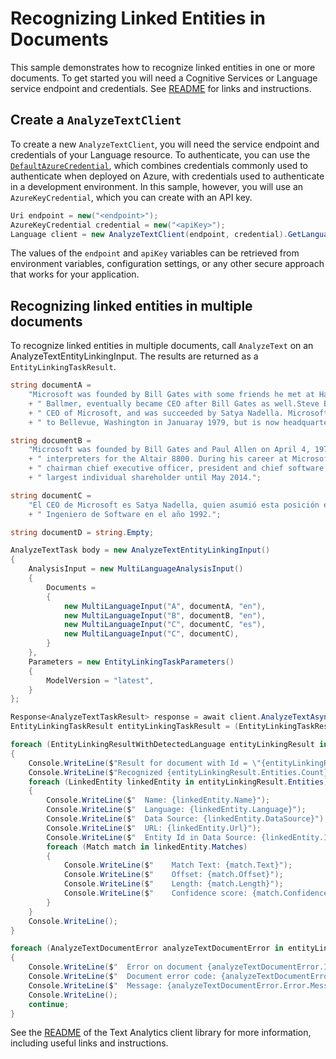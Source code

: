 # Recognizing Linked Entities in Documents

This sample demonstrates how to recognize linked entities in one or more documents. To get started you will need a Cognitive Services or Language service endpoint and credentials.  See [README][README] for links and instructions.

## Create a `AnalyzeTextClient`

To create a new `AnalyzeTextClient`, you will need the service endpoint and credentials of your Language resource. To authenticate, you can use the [`DefaultAzureCredential`][DefaultAzureCredential], which combines credentials commonly used to authenticate when deployed on Azure, with credentials used to authenticate in a development environment. In this sample, however, you will use an `AzureKeyCredential`, which you can create with an API key.

```C# Snippet:CreateAnalyzeTextClient
Uri endpoint = new("<endpoint>");
AzureKeyCredential credential = new("<apiKey>");
Language client = new AnalyzeTextClient(endpoint, credential).GetLanguageClient(apiVersion: "2023-04-01");
```

The values of the `endpoint` and `apiKey` variables can be retrieved from environment variables, configuration settings, or any other secure approach that works for your application.

## Recognizing linked entities in multiple documents

To recognize linked entities in multiple documents, call `AnalyzeText` on an AnalyzeTextEntityLinkingInput.  The results are returned as a `EntityLinkingTaskResult`.

```C# Snippet:Sample6_AnalyzeTextAsync_RecognizeLinkedEntities
string documentA =
    "Microsoft was founded by Bill Gates with some friends he met at Harvard. One of his friends, Steve"
    + " Ballmer, eventually became CEO after Bill Gates as well.Steve Ballmer eventually stepped down as"
    + " CEO of Microsoft, and was succeeded by Satya Nadella. Microsoft originally moved its headquarters"
    + " to Bellevue, Washington in Januaray 1979, but is now headquartered in Redmond";

string documentB =
    "Microsoft was founded by Bill Gates and Paul Allen on April 4, 1975, to develop and sell BASIC"
    + " interpreters for the Altair 8800. During his career at Microsoft, Gates held the positions of"
    + " chairman chief executive officer, president and chief software architect while also being the"
    + " largest individual shareholder until May 2014.";

string documentC =
    "El CEO de Microsoft es Satya Nadella, quien asumió esta posición en Febrero de 2014. Él empezó como"
    + " Ingeniero de Software en el año 1992.";

string documentD = string.Empty;

AnalyzeTextTask body = new AnalyzeTextEntityLinkingInput()
{
    AnalysisInput = new MultiLanguageAnalysisInput()
    {
        Documents =
        {
            new MultiLanguageInput("A", documentA, "en"),
            new MultiLanguageInput("B", documentB, "en"),
            new MultiLanguageInput("C", documentC, "es"),
            new MultiLanguageInput("C", documentC),
        }
    },
    Parameters = new EntityLinkingTaskParameters()
    {
        ModelVersion = "latest",
    }
};

Response<AnalyzeTextTaskResult> response = await client.AnalyzeTextAsync(body);
EntityLinkingTaskResult entityLinkingTaskResult = (EntityLinkingTaskResult)response.Value;

foreach (EntityLinkingResultWithDetectedLanguage entityLinkingResult in entityLinkingTaskResult.Results.Documents)
{
    Console.WriteLine($"Result for document with Id = \"{entityLinkingResult.Id}\":");
    Console.WriteLine($"Recognized {entityLinkingResult.Entities.Count} entities:");
    foreach (LinkedEntity linkedEntity in entityLinkingResult.Entities)
    {
        Console.WriteLine($"  Name: {linkedEntity.Name}");
        Console.WriteLine($"  Language: {linkedEntity.Language}");
        Console.WriteLine($"  Data Source: {linkedEntity.DataSource}");
        Console.WriteLine($"  URL: {linkedEntity.Url}");
        Console.WriteLine($"  Entity Id in Data Source: {linkedEntity.Id}");
        foreach (Match match in linkedEntity.Matches)
        {
            Console.WriteLine($"    Match Text: {match.Text}");
            Console.WriteLine($"    Offset: {match.Offset}");
            Console.WriteLine($"    Length: {match.Length}");
            Console.WriteLine($"    Confidence score: {match.ConfidenceScore}");
        }
    }
    Console.WriteLine();
}

foreach (AnalyzeTextDocumentError analyzeTextDocumentError in entityLinkingTaskResult.Results.Errors)
{
    Console.WriteLine($"  Error on document {analyzeTextDocumentError.Id}!");
    Console.WriteLine($"  Document error code: {analyzeTextDocumentError.Error.Code}");
    Console.WriteLine($"  Message: {analyzeTextDocumentError.Error.Message}");
    Console.WriteLine();
    continue;
}
```

See the [README] of the Text Analytics client library for more information, including useful links and instructions.

[DefaultAzureCredential]: https://github.com/Azure/azure-sdk-for-net/blob/main/sdk/identity/Azure.Identity/README.md
[README]: https://github.com/Azure/azure-sdk-for-net/blob/main/sdk/textanalytics/Azure.AI.TextAnalytics/README.md
